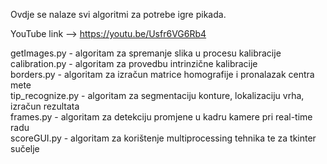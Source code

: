 Ovdje se nalaze svi algoritmi za potrebe igre pikada. <br>

YouTube link --> https://youtu.be/Usfr6VG6Rb4 <br>

getImages.py - algoritam za spremanje slika u procesu kalibracije <br>
calibration.py - algoritam za provedbu intrinzične kalibracije <br>
borders.py - algoritam za izračun matrice homografije i pronalazak centra mete <br>
tip_recognize.py - algoritam za segmentaciju konture, lokalizaciju vrha, izračun rezultata <br>
frames.py - algoritam za detekciju promjene u kadru kamere pri real-time radu <br>
scoreGUI.py - algoritam za korištenje multiprocessing tehnika te za tkinter sučelje <br>
